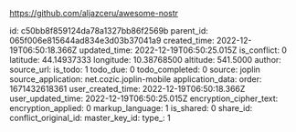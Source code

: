 https://github.com/aljazceru/awesome-nostr

id: c50bb8f859124da78a1327bb86f2569b
parent_id: 065f006e815644ad834e3d03b37041a9
created_time: 2022-12-19T06:50:18.366Z
updated_time: 2022-12-19T06:50:25.015Z
is_conflict: 0
latitude: 44.14937333
longitude: 10.38768500
altitude: 541.5000
author: 
source_url: 
is_todo: 1
todo_due: 0
todo_completed: 0
source: joplin
source_application: net.cozic.joplin-mobile
application_data: 
order: 1671432618361
user_created_time: 2022-12-19T06:50:18.366Z
user_updated_time: 2022-12-19T06:50:25.015Z
encryption_cipher_text: 
encryption_applied: 0
markup_language: 1
is_shared: 0
share_id: 
conflict_original_id: 
master_key_id: 
type_: 1
